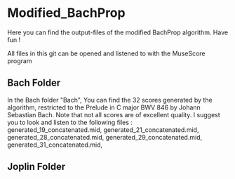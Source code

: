 # Modified_BachProp

Here you can find the output-files of the modified BachProp algorithm. 
Have fun ! 

All files in this git can be opened and listened to with the MuseScore program

## Bach Folder
In the Bach folder "Bach", You can find the 32 scores generated by the algorithm, restricted to the Prelude in C major BWV 846 by Johann Sebastian Bach. Note that not all scores are of excellent quality. I suggest you to look and listen to the following files :
generated_19_concatenated.mid, 
generated_21_concatenated.mid, 
generated_28_concatenated.mid, 
generated_29_concatenated.mid, 
generated_31_concatenated.mid, 


## Joplin Folder

